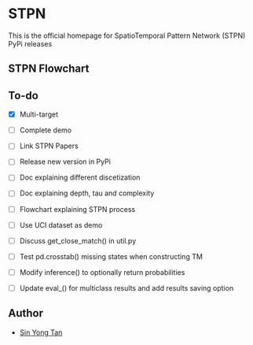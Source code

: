 # STPN
This is the official homepage for SpatioTemporal Pattern Network (STPN) PyPi releases

## STPN Flowchart



## To-do
- [x] Multi-target
- [ ] Complete demo
- [ ] Link STPN Papers
- [ ] Release new version in PyPi
- [ ] Doc explaining different discetization
- [ ] Doc explaining depth, tau and complexity
- [ ] Flowchart explaining STPN process
- [ ] Use UCI dataset as demo
- [ ] Discuss get_close_match() in util.py
- [ ] Test pd.crosstab() missing states when constructing TM
- [ ] Modify inference() to optionally return probabilities
- [ ] Update eval_() for multiclass results and add results saving option






## Author
- [Sin Yong Tan](https://github.com/tsyong98)
